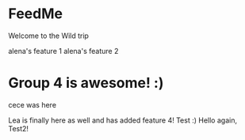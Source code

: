 # FeedMe

Welcome to the Wild trip

alena's feature 1
alena's feature 2

# Group 4 is awesome! :)

cece was here

Lea is finally here as well and has added feature 4!
Test :)
Hello again, Test2!
